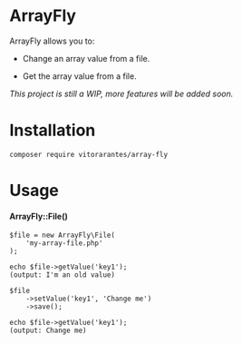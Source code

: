 # ArrayFly

ArrayFly allows you to:

- Change an array value from a file.

- Get the array value from a file.

_This project is still a WIP, more features will be added soon._

# Installation

```
composer require vitorarantes/array-fly
```

# Usage

#### ArrayFly::File()

``` 
$file = new ArrayFly\File(
    'my-array-file.php'
);

echo $file->getValue('key1');
(output: I'm an old value)

$file
    ->setValue('key1', 'Change me')
    ->save();

echo $file->getValue('key1');
(output: Change me)
```
